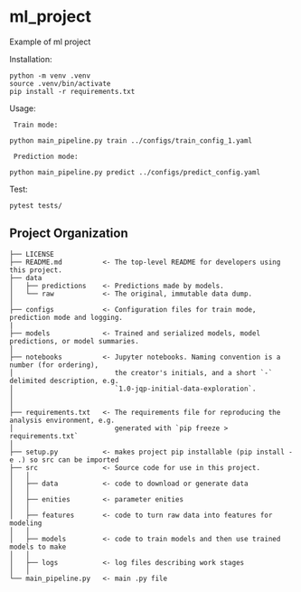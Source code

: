 ml_project
==============================

Example of ml project

Installation: 
~~~
python -m venv .venv
source .venv/bin/activate
pip install -r requirements.txt
~~~
Usage:
~~~
 Train mode:

python main_pipeline.py train ../configs/train_config_1.yaml

 Prediction mode:

python main_pipeline.py predict ../configs/predict_config.yaml
~~~

Test:
~~~
pytest tests/
~~~

Project Organization
------------

    ├── LICENSE
    ├── README.md          <- The top-level README for developers using this project.
    ├── data
    │   ├── predictions    <- Predictions made by models.
    │   └── raw            <- The original, immutable data dump.
    │
    ├── configs            <- Configuration files for train mode, prediction mode and logging. 
    |
    ├── models             <- Trained and serialized models, model predictions, or model summaries.
    │
    ├── notebooks          <- Jupyter notebooks. Naming convention is a number (for ordering),
    │                         the creator's initials, and a short `-` delimited description, e.g.
    │                         `1.0-jqp-initial-data-exploration`.
    │
    │
    ├── requirements.txt   <- The requirements file for reproducing the analysis environment, e.g.
    │                         generated with `pip freeze > requirements.txt`
    │
    ├── setup.py           <- makes project pip installable (pip install -e .) so src can be imported
    ├── src                <- Source code for use in this project.
    │   │
    │   ├── data           <- code to download or generate data
    │   │
    │   ├── enities        <- parameter enities
    │   │
    │   ├── features       <- code to turn raw data into features for modeling
    │   │
    │   ├── models         <- code to train models and then use trained models to make
    │   │
    │   ├── logs           <- log files describing work stages
    │   │
    └── main_pipeline.py   <- main .py file
